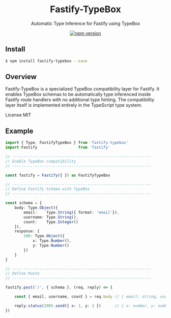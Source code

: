 <div align='center'>

<h1>Fastify-TypeBox</h1>

<p>Automatic Type Inference for Fastify using TypeBox</p>

[![npm version](https://badge.fury.io/js/fastify-typebox.svg)](https://badge.fury.io/js/fastify-typebox)

</div>

## Install

```bash
$ npm install fastify-typebox --save
```

## Overview

Fastify-TypeBox is a specialized TypeBox compatibility layer for Fastify. It enables TypeBox schemas to be automatically type inferenced inside Fastify route handlers with no additional type hinting. The compatibility layer itself is implemented entirely in the TypeScript type system.

License MIT

## Example

```typescript
import { Type, FastifyTypeBox } from 'fastify-typebox'
import Fastify                  from 'fastify'

// -------------------------------------------------------------
// Enable TypeBox compatibility
// -------------------------------------------------------------

const fastify = Fastify({ }) as FastifyTypeBox

// -------------------------------------------------------------
// Define Fastify Schema with TypeBox
// -------------------------------------------------------------

const schema = {
    body: Type.Object({
        email:    Type.String({ format: 'email'}),
        username: Type.String(),
        count:    Type.Integer()
    }),
    response: {
        200: Type.Object({
            x: Type.Number(),
            y: Type.Number()
        })
    }
}

// -------------------------------------------------------------
// Define Route
// -------------------------------------------------------------

fastify.post('/', { schema }, (req, reply) => {

    const { email, username, count } = req.body // { email: string, username: string, count: number }

    reply.status(200).send({ x: 1, y: 2 })      // { x: number, y: number }
})
```

